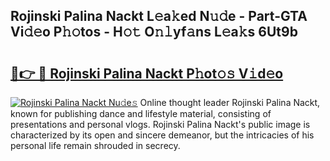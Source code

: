 ## Rojinski Palina Nackt L𝚎a𝚔ed N𝚞𝚍e - Part-GTA Vi𝚍𝚎o P𝚑𝚘tos - H𝚘𝚝 O𝚗𝚕yf𝚊ns L𝚎a𝚔s 6Ut9b

# <h2><a href="http://kfdekh.oniu.top/?m=Rojinski+Palina+Nackt">🔗👉 🔴 Rojinski Palina Nackt P𝚑ot𝚘𝚜 V𝚒d𝚎o</a></h2>

[![Rojinski Palina Nackt Nu𝚍e𝚜](https://i.imgur.com/0qMVB7G.gif)](http://kfdekh.oniu.top/?m=Rojinski+Palina+Nackt)
Online thought leader Rojinski Palina Nackt, known for publishing dance and lifestyle material, consisting of presentations and personal vlogs. Rojinski Palina Nackt's public image is characterized by its open and sincere demeanor, but the intricacies of his personal life remain shrouded in secrecy.  
